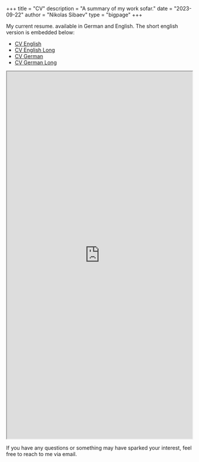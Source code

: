 +++
title = "CV"
description = "A summary of my work sofar."
date = "2023-09-22"
author = "Nikolas Sibaev"
type = "bigpage"
+++

My current resume. available in German and English. The short english version is embedded below:

* [CV English](https://3213-cmd.github.io/personal-website/cv/sibaev-cv-english.pdf)
* [CV English Long](https://3213-cmd.github.io/personal-website/cv/sibaev-cv-english-long.pdf)
* [CV German](https://3213-cmd.github.io/personal-website/cv/sibaev-cv-german.pdf)
* [CV German Long](https://3213-cmd.github.io/personal-website/cv/sibaev-cv-german-long.pdf)

<iframe width="100%" height=1000 src="https://3213-cmd.github.io/personal-website/cv/sibaev-cv-english.pdf"></iframe>

If you have any questions or something may have sparked your interest, feel free to reach to me via email. 
